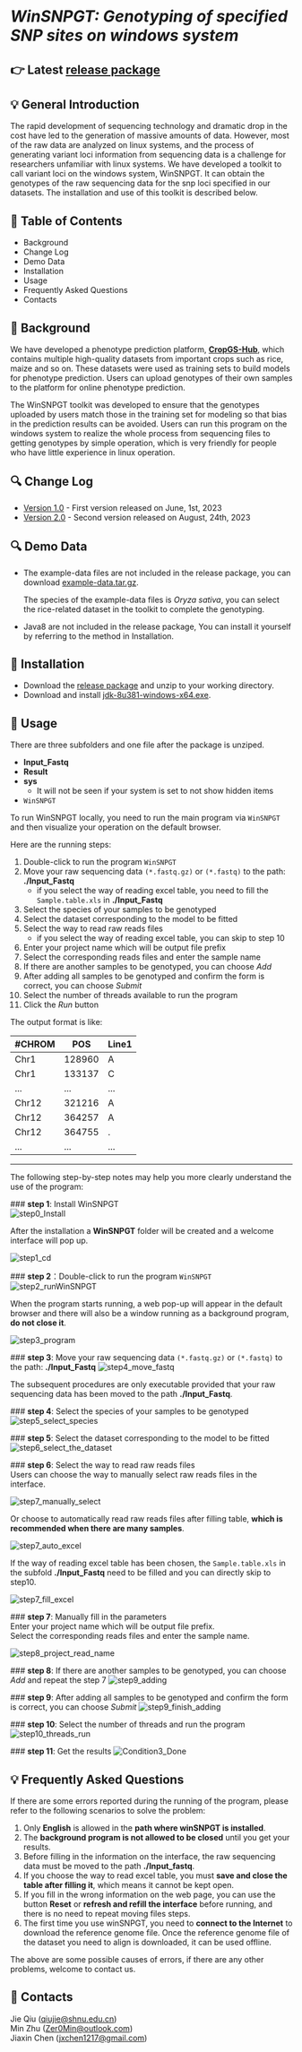 # ___WinSNPGT: Genotyping of specified SNP sites on windows system___

## 👉 Latest [release package](https://github.com/Min-Zer0/WinSNPGT/raw/install.package/WinSNPGT.exe?download=)


## 💡 General Introduction
The rapid development of sequencing technology and dramatic drop in the cost have led to the generation of massive amounts of data. However, most of the raw data are analyzed on linux systems, and the process of generating variant loci information from sequencing data is a challenge for researchers unfamiliar with linux systems. We have developed a toolkit to call variant loci on the windows system, WinSNPGT. It can obtain the genotypes of the raw sequencing data for the snp loci specified in our datasets. The installation and use of this toolkit is described below.

## 📘 Table of Contents

- Background
- Change Log
- Demo Data
- Installation
- Usage
- Frequently Asked Questions
- Contacts

## 🧾 Background
We have developed a phenotype prediction platform, **[CropGS-Hub](https://iagr.genomics.cn/CropGS/#/)**, which contains multiple high-quality datasets from important crops such as rice, maize and so on. These datasets were used as training sets to build models for phenotype prediction. Users can upload genotypes of their own samples to the platform for online phenotype prediction.

The WinSNPGT toolkit was developed to ensure that the genotypes uploaded by users match those in the training set for modeling so that bias in the prediction results can be avoided. Users can run this program on the windows system to realize the whole process from sequencing files to getting genotypes by simple operation, which is very friendly for people who have little experience in linux operation.

## 🔍 Change Log
- [Version 1.0](https://github.com/JessieChen7/WinSNPGT) - First version released on June, 1st, 2023
- [Version 2.0](https://github.com/Min-Zer0/WinSNPGT) - Second version released on August, 24th, 2023

## 🔍 Demo Data
- The example-data files are not included in the release package, you can download [example-data.tar.gz](https://figshare.com/articles/dataset/WinSNPGT_example_data/23365061).

	The species of the example-data files is *Oryza sativa*, you can select the rice-related dataset in the toolkit to complete the genotyping.

- Java8 are not included in the release package, You can install it yourself by referring to the method in Installation.

## 🌟 Installation
- Download the [release package](https://github.com/JessieChen7/WinSNPGT/raw/installation_package/WinSNPGT.exe) and unzip to your working directory.
- Download and install [jdk-8u381-windows-x64.exe](https://www.oracle.com/java/technologies/downloads/#java8-windows).
  
## 🌟 Usage
There are three subfolders and one file after the package is unziped.

- **Input_Fastq**
- **Result**
- **sys**
	- It will not be seen if your system is set to not show hidden items
- `WinSNPGT`

To run WinSNPGT locally, you need to run the main program via `WinSNPGT` and then visualize your operation on the default browser.

Here are the running steps:

1. Double-click to run the program `WinSNPGT`
2. Move your raw sequencing data `(*.fastq.gz)` or `(*.fastq)` to the path: **./Input_Fastq**
	- if you select the way of reading excel table, you need to fill the `Sample.table.xls` in  **./Input_Fastq**
3. Select the species of your samples to be genotyped
4. Select the dataset corresponding to the model to be fitted
5. Select the way to read raw reads files 
	- if you select the way of reading excel table, you can skip to step 10
6. Enter your project name which will be output file prefix
7. Select the corresponding reads files and enter the sample name
8. If there are another samples to be genotyped, you can choose *Add*
9. After adding all samples to be genotyped and confirm the form is correct, you can choose *Submit*
10. Select the number of threads available to run the program
11. Click the *Run* button

The output format is like:

\#CHROM|POS|Line1
---|---|---
Chr1|128960|A
Chr1|133137|C
...|...|...
Chr12|321216|A
Chr12|364257|A
Chr12|364755|.
...|...|...

---
The following step-by-step notes may help you more clearly understand the use of the program:

\### **step 1**: Install WinSNPGT  
![step0_Install](https://github.com/JessieChen7/Image/blob/main/0824SNPGT/step0_Install.png)

After the installation a **WinSNPGT** folder will be created and a welcome interface will pop up.

![step1_cd](https://github.com/JessieChen7/Image/blob/main/0824SNPGT/step1_cd.png)

\### **step 2**：Double-click to run the program `WinSNPGT`  
![step2_runWinSNPGT](https://github.com/JessieChen7/Image/blob/main/0824SNPGT/step2_runWinSNPGT.png)  

When the program starts running, a web pop-up will appear in the default browser and there will also be a window running as a background program, **do not close it**.

![step3_program](https://github.com/JessieChen7/Image/blob/main/0824SNPGT/step3_program.png)

\### **step 3**: Move your raw sequencing data `(*.fastq.gz)` or `(*.fastq)` to the path: **./Input_Fastq**
![step4_move_fastq](https://github.com/JessieChen7/Image/blob/main/0824SNPGT/step4_move_fastq.png)

The subsequent procedures are only executable provided that your raw sequencing data has been moved to the path **./Input_Fastq**.

\### **step 4**: Select the species of your samples to be genotyped  
![step5_select_species](https://github.com/JessieChen7/Image/blob/main/0824SNPGT/step5_select_species.png)

\### **step 5**: Select the dataset corresponding to the model to be fitted  
![step6_select_the_dataset](https://github.com/JessieChen7/Image/blob/main/0824SNPGT/step6_select_the_dataset.png)


\### **step 6**: Select the way to read raw reads files  
Users can choose the way to manually select raw reads files in the interface.

![step7_manually_select](https://github.com/JessieChen7/Image/blob/main/0824SNPGT/step7_manually_select.png)

Or choose to automatically read raw reads files after filling table, **which is recommended when there are many samples**.

![step7_auto_excel](https://github.com/JessieChen7/Image/blob/main/0824SNPGT/step7_auto_excel.png)


If the way of reading excel table has been chosen, the `Sample.table.xls` in the subfold **./Input_Fastq** need to be filled and you can directly skip to step10.

![step7_fill_excel](https://github.com/JessieChen7/Image/blob/main/0824SNPGT/step7_fill_excel.png)

\### **step 7**: Manually fill in the parameters  
Enter your project name which will be output file prefix.  
Select the corresponding reads files and enter the sample name.

![step8_project_read_name](https://github.com/JessieChen7/Image/blob/main/0824SNPGT/step8_project_read_name.png)


\### **step 8**: If there are another samples to be genotyped, you can choose *Add* and repeat the step 7
![step9_adding](https://github.com/JessieChen7/Image/blob/main/0824SNPGT/step9_adding.png)

\### **step 9**: After adding all samples to be genotyped and confirm the form is correct, you can choose *Submit*
![step9_finish_adding](https://github.com/JessieChen7/Image/blob/main/0824SNPGT/step9_finish_adding.png)

\### **step 10**: Select the number of threads and run the program
![step10_threads_run](https://github.com/JessieChen7/Image/blob/main/0824SNPGT/step10_threads_run.png)

\### **step 11**: Get the results
![Condition3_Done](https://github.com/JessieChen7/Image/blob/main/0824SNPGT/Condition3_Done.png)



## 💡 Frequently Asked Questions
If there are some errors reported during the running of the program, please refer to the following scenarios to solve the problem:

1. Only **English** is allowed in the **path where winSNPGT is installed**.
2. The **background program is not allowed to be closed** until you get your results.
3. Before filling in the information on the interface, the raw sequencing data must be moved to the path **./Input_fastq**.
4. If you choose the way to read excel table, you must **save and close the table after filling it**, which means it cannot be kept open.
5. If you fill in the wrong information on the web page, you can use the button **Reset** or **refresh and refill the interface** before running, and there is no need to repeat moving files steps.
6. The first time you use winSNPGT, you need to **connect to the Internet** to download the reference genome file. Once the reference genome file of the dataset you need to align is downloaded, it can be used offline.

The above are some possible causes of errors, if there are any other problems, welcome to contact us.

## 👥 Contacts
Jie Qiu (qiujie@shnu.edu.cn)  
Min Zhu (Zer0Min@outlook.com)  
Jiaxin Chen (jxchen1217@gmail.com)
